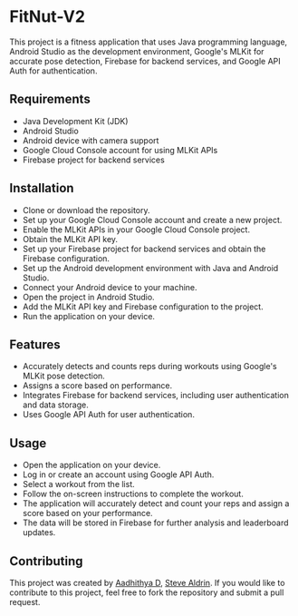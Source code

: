# FitNut-V2

This project is a fitness application that uses Java programming language, Android Studio as the development environment, Google's MLKit for accurate pose detection, Firebase for backend services, and Google API Auth for authentication.

## Requirements

- Java Development Kit (JDK)
- Android Studio
- Android device with camera support
- Google Cloud Console account for using MLKit APIs
- Firebase project for backend services

## Installation

- Clone or download the repository.
- Set up your Google Cloud Console account and create a new project.
- Enable the MLKit APIs in your Google Cloud Console project.
- Obtain the MLKit API key.
- Set up your Firebase project for backend services and obtain the Firebase configuration.
- Set up the Android development environment with Java and Android Studio.
- Connect your Android device to your machine.
- Open the project in Android Studio.
- Add the MLKit API key and Firebase configuration to the project.
- Run the application on your device.

## Features

- Accurately detects and counts reps during workouts using Google's MLKit pose detection.
- Assigns a score based on performance.
- Integrates Firebase for backend services, including user authentication and data storage.
- Uses Google API Auth for user authentication.

## Usage

- Open the application on your device.
- Log in or create an account using Google API Auth.
- Select a workout from the list.
- Follow the on-screen instructions to complete the workout.
- The application will accurately detect and count your reps and assign a score based on your performance.
- The data will be stored in Firebase for further analysis and leaderboard updates.

## Contributing

This project was created by [Aadhithya D](https://github.com/Aadhithya-D), [Steve Aldrin](https://github.com/steve-aldrin). If you would like to contribute to this project, feel free to fork the repository and submit a pull request.
